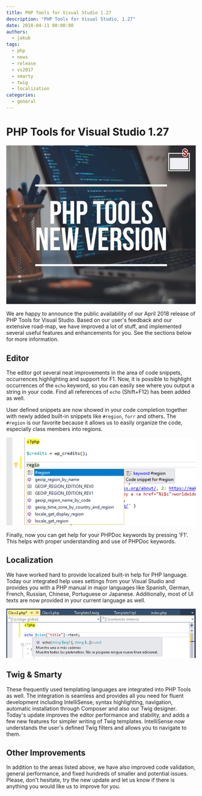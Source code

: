 ```yaml
---
title: PHP Tools for Visual Studio 1.27
description: "PHP Tools for Visual Studio, 1.27"
date: 2018-04-11 00:00:00
authors:
  - jakub
tags:
  - php
  - news
  - release
  - vs2017
  - smarty
  - twig
  - localization
categories:
  - general
---
```


# PHP Tools for Visual Studio 1.27

![Cover Image](imgs/phptoolsnewversionblog.jpg)

We are happy to announce the public availability of our April 2018 release of PHP Tools for Visual Studio. Based on our user's feedback and our extensive road-map, we have improved a lot of stuff, and implemented several useful features and enhancements for you. See the sections below for more information.

<!-- more -->

## Editor

The editor got several neat improvements in the area of code snippets, occurrences highlighting and support for F1. Now, it is possible to highlight occurrences of the `echo` keyword, so you can easily see where you output a string in your code. Find all references of `echo` (Shift+F12) has been added as well.

User defined snippets are now showed in your code completion together with newly added built-in snippets like `#region`, `forr` and others. The `#region` is our favorite because it allows us to easily organize the code, especially class members into regions.

![editor](imgs\editor.png)

Finally, now you can get help for your PHPDoc keywords by pressing 'F1'. This helps with proper understanding and use of PHPDoc keywords.

## Localization

We have worked hard to provide localized built-in help for PHP language. Today our integrated help uses settings from your Visual Studio and provides you with a PHP manual in major languages like Spanish, German, French, Russian, Chinese, Portuguese or Japanese. Additionally, most of UI texts are now provided in your current language as well.

![localization](imgs\localization.png)

## Twig & Smarty

These frequently used templating languages are integrated into PHP Tools as well. The integration is seamless and provides all you need for fluent development including IntelliSense, syntax highlighting, navigation, automatic installation through Composer and also our Twig designer. Today's update improves the editor performance and stability, and adds a few new features for simpler writing of Twig templates. IntelliSense now understands the user's defined Twig filters and allows you to navigate to them.

## Other Improvements

In addition to the areas listed above, we have also improved code validation, general performance, and fixed hundreds of smaller and potential issues. Please, don't hesitate, try the new update and let us know if there is anything you would like us to improve for you.
